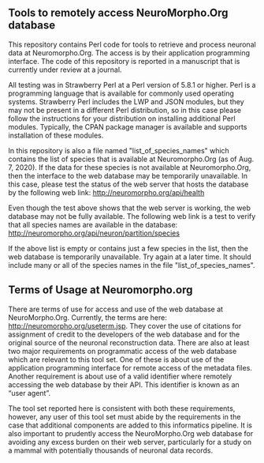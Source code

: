 ## Tools to remotely access NeuroMorpho.Org database

This repository contains Perl code for tools to retrieve and process neuronal data at Neuromorpho.Org. The access is by their application programming interface. The code of this repository is reported in a manuscript that is currently under review at a journal.

All testing was in Strawberry Perl at a Perl version of 5.8.1 or higher. Perl is a programming language that is available for commonly used operating systems. Strawberry Perl includes the LWP and JSON modules, but they may not be present in a different Perl distribution, so in this case please follow the instructions for your distribution on installing additional Perl modules. Typically, the CPAN package manager is available and supports installation of these modules.

In this repository is also a file named "list_of_species_names" which contains the list of species that is available at Neuromorpho.Org (as of Aug. 7, 2020). If the data for these species is not available at Neuromorpho.Org, then the interface to the web database may be temporarily unavailable. In this case, please test the status of the web server that hosts the database by the following web link:
http://neuromorpho.org/api/health

Even though the test above shows that the web server is working, the web database may not be fully available. The following web link is a test to verify that all species names are available in the database:
http://neuromorpho.org/api/neuron/partition/species

If the above list is empty or contains just a few species in the list, then the web database is temporarily unavailable. Try again at a later time. It should include many or all of the species names in the file "list_of_species_names".

## Terms of Usage at Neuromorpho.org

There are terms of use for access and use of the web database at NeuroMorpho.Org. Currently, the terms are here: http://neuromorpho.org/useterm.jsp. They cover the use of citations for assignment of credit to the developers of the web database and for the original source of the neuronal reconstruction data. There are also at least two major requirements on programmatic access of the web database which are relevant to this tool set. One of these is about use of the application programming interface for remote access of the metadata files. Another requirement is about use of a valid identifier where remotely accessing the web database by their API. This identifier is known as an “user agent”.

The tool set reported here is consistent with both these requirements, however, any user of this tool set must abide by the requirements in the case that additional components are added to this informatics pipeline. It is also important to prudently access the NeuroMorpho.Org web database for avoiding any excess burden on their web server, particularly for a study on a mammal with potentially thousands of neuronal data records. 
